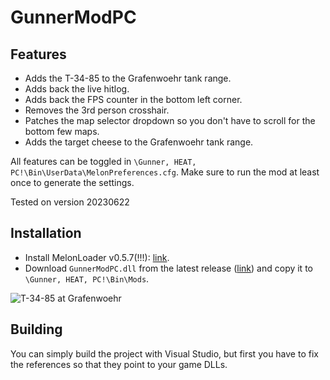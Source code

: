 # GunnerModPC

## Features
- Adds the T-34-85 to the Grafenwoehr tank range.
- Adds back the live hitlog.
- Adds back the FPS counter in the bottom left corner.
- Removes the 3rd person crosshair.
- Patches the map selector dropdown so you don't have to scroll for the bottom few maps.
- Adds the target cheese to the Grafenwoehr tank range.

All features can be toggled in `\Gunner, HEAT, PC!\Bin\UserData\MelonPreferences.cfg`. Make sure to run the mod at least once to generate the settings.

Tested on version 20230622

## Installation
- Install MelonLoader v0.5.7(!!!): [link](https://github.com/LavaGang/MelonLoader.Installer/blob/master/README.md#how-to-install-re-install-or-update-melonloader).
- Download `GunnerModPC.dll` from the latest release ([link](https://github.com/Andrix44/GunnerModPC/releases/latest)) and copy it to `\Gunner, HEAT, PC!\Bin\Mods`.
  
![T-34-85 at Grafenwoehr](https://github.com/Andrix44/GunnerModPC/assets/13806656/101581ed-2a18-4930-a4d6-4892860a5b99)

## Building
You can simply build the project with Visual Studio, but first you have to fix the references so that they point to your game DLLs.
